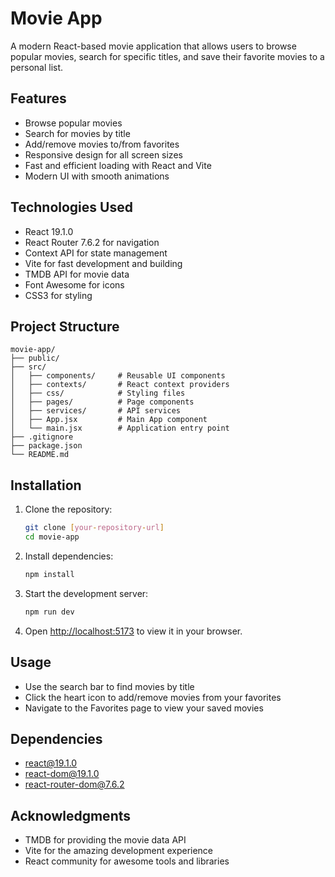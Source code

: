 # Movie App

A modern React-based movie application that allows users to browse popular movies, search for specific titles, and save their favorite movies to a personal list.

## Features

- Browse popular movies
- Search for movies by title
- Add/remove movies to/from favorites
- Responsive design for all screen sizes
- Fast and efficient loading with React and Vite
- Modern UI with smooth animations

## Technologies Used

- React 19.1.0
- React Router 7.6.2 for navigation
- Context API for state management
- Vite for fast development and building
- TMDB API for movie data
- Font Awesome for icons
- CSS3 for styling

## Project Structure

```
movie-app/
├── public/
├── src/
│   ├── components/     # Reusable UI components
│   ├── contexts/       # React context providers
│   ├── css/            # Styling files
│   ├── pages/          # Page components
│   ├── services/       # API services
│   ├── App.jsx         # Main App component
│   └── main.jsx        # Application entry point
├── .gitignore
├── package.json
└── README.md
```

## Installation

1. Clone the repository:
   ```bash
   git clone [your-repository-url]
   cd movie-app
   ```

2. Install dependencies:
   ```bash
   npm install
   ```

3. Start the development server:
   ```bash
   npm run dev
   ```

4. Open [http://localhost:5173](http://localhost:5173) to view it in your browser.

## Usage

- Use the search bar to find movies by title
- Click the heart icon to add/remove movies from your favorites
- Navigate to the Favorites page to view your saved movies

## Dependencies

- react@19.1.0
- react-dom@19.1.0
- react-router-dom@7.6.2

## Acknowledgments

- TMDB for providing the movie data API
- Vite for the amazing development experience
- React community for awesome tools and libraries
